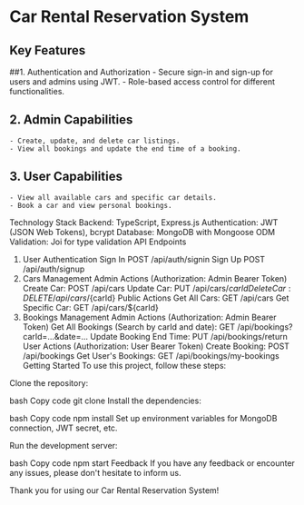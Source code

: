 
# Car Rental Reservation System
## Key Features

##1. Authentication and Authorization
      - Secure sign-in and sign-up for users and admins using JWT.
      - Role-based access control for different functionalities.

## 2. Admin Capabilities
    - Create, update, and delete car listings.
    - View all bookings and update the end time of a booking.
    
## 3. User Capabilities
    - View all available cars and specific car details.
    - Book a car and view personal bookings.
    
Technology Stack
Backend: TypeScript, Express.js
Authentication: JWT (JSON Web Tokens), bcrypt
Database: MongoDB with Mongoose ODM
Validation: Joi for type validation
API Endpoints
1. User Authentication
Sign In
POST /api/auth/signin
Sign Up
POST /api/auth/signup
2. Cars Management
Admin Actions (Authorization: Admin Bearer Token)
Create Car: POST /api/cars
Update Car: PUT /api/cars/${carId}
Delete Car: DELETE /api/cars/${carId}
Public Actions
Get All Cars: GET /api/cars
Get Specific Car: GET /api/cars/${carId}
3. Bookings Management
Admin Actions (Authorization: Admin Bearer Token)
Get All Bookings (Search by carId and date): GET /api/bookings?carId=...&date=...
Update Booking End Time: PUT /api/bookings/return
User Actions (Authorization: User Bearer Token)
Create Booking: POST /api/bookings
Get User's Bookings: GET /api/bookings/my-bookings
Getting Started
To use this project, follow these steps:

Clone the repository:

bash
Copy code
git clone <repository-url>
Install the dependencies:

bash
Copy code
npm install
Set up environment variables for MongoDB connection, JWT secret, etc.

Run the development server:

bash
Copy code
npm start
Feedback
If you have any feedback or encounter any issues, please don't hesitate to inform us.

Thank you for using our Car Rental Reservation System!

